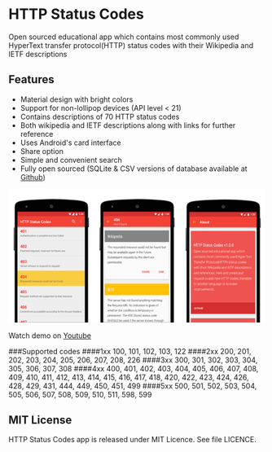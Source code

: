 # HTTP Status Codes
Open sourced educational app which contains most commonly used HyperText transfer protocol(HTTP)
status codes with their Wikipedia and IETF descriptions

Features
--------
- Material design with bright colors
- Support for non-lollipop devices (API level < 21)
- Contains descriptions of 70 HTTP status codes
- Both wikipedia and IETF descriptions along with links for further reference
- Uses Android's card interface
- Share option
- Simple and convenient search
- Fully open sourced (SQLite & CSV versions of database available at [Github](https://github.com/4k3R/httpstatuscodes-sqlite3))

![Screenshot](/screenshot/image.png)

Watch demo on [Youtube](https://www.youtube.com/watch?v=XmZX4l8c3-o)

###Supported codes
####1xx
100, 101, 102, 103, 122
####2xx
200, 201, 202, 203, 204, 205, 206, 207, 208, 226
####3xx
300, 301, 302, 303, 304, 305, 306, 307, 308
####4xx
400, 401, 402, 403, 404, 405, 406, 407, 408, 409, 410, 411, 412, 413, 414, 415, 416, 417, 418, 420, 422, 423, 424, 426, 428, 429, 431, 444, 449, 450, 451, 499
####5xx
500, 501, 502, 503, 504, 505, 506, 507, 508, 509, 510, 511, 598, 599

MIT License
-----------
HTTP Status Codes app is released under MIT Licence. See file LICENCE.
